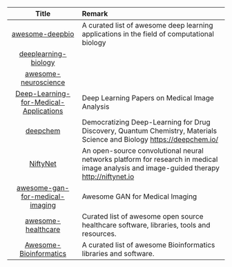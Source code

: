 | Title | Remark |
| :----: | :---- |
| [awesome-deepbio](https://github.com/gokceneraslan/awesome-deepbio)|A curated list of awesome deep learning applications in the field of computational biology|
|[deeplearning-biology](https://github.com/hussius/deeplearning-biology)|
|[awesome-neuroscience](https://github.com/analyticalmonk/awesome-neuroscience)|
|[Deep-Learning-for-Medical-Applications](https://github.com/albarqouni/Deep-Learning-for-Medical-Applications)|Deep Learning Papers on Medical Image Analysis|
|[deepchem](https://github.com/deepchem/deepchem)|Democratizing Deep-Learning for Drug Discovery, Quantum Chemistry, Materials Science and Biology https://deepchem.io/|
|[NiftyNet](https://github.com/NifTK/NiftyNet)|An open-source convolutional neural networks platform for research in medical image analysis and image-guided therapy http://niftynet.io|
|[awesome-gan-for-medical-imaging](https://github.com/xinario/awesome-gan-for-medical-imaging)|Awesome GAN for Medical Imaging|
|[awesome-healthcare](https://github.com/kakoni/awesome-healthcare)|Curated list of awesome open source healthcare software, libraries, tools and resources.|
|[Awesome-Bioinformatics](https://github.com/danielecook/Awesome-Bioinformatics)|A curated list of awesome Bioinformatics libraries and software.|








